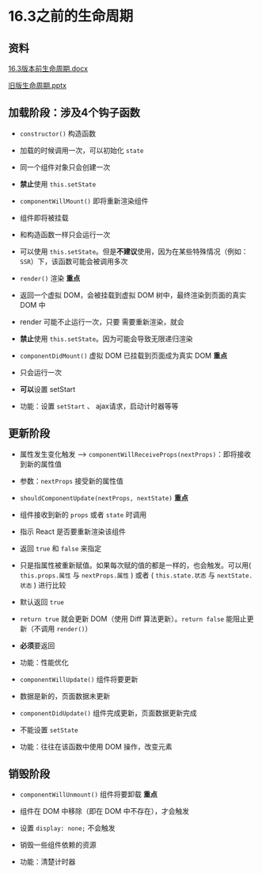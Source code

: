 # 16.3之前的生命周期

## 资料

[16.3版本前生命周期.docx](file/16.3版本前生命周期_oFzWe2kevv.docx)

[旧版生命周期.pptx](file/旧版生命周期_ULoMVLi77l.pptx)

## 加载阶段：涉及4个钩子函数

- `constructor()` 构造函数

- 加载的时候调用一次，可以初始化 `state`

- 同一个组件对象只会创建一次

- **禁止**使用 `this.setState`

- `componentWillMount()` 即将重新渲染组件

- 组件即将被挂载

- 和构造函数一样只会运行一次

- 可以使用 `this.setState`。但是**不建议**使用，因为在某些特殊情况（例如：`SSR`）下，该函数可能会被调用多次

- `render()` 渲染 **重点**

- 返回一个虚拟 DOM，会被挂载到虚拟 DOM 树中，最终渲染到页面的真实 DOM 中

- render 可能不止运行一次，只要 需要重新渲染，就会

- **禁止**使用 `this.setState`。因为可能会导致无限递归渲染

- `componentDidMount()` 虚拟 DOM 已挂载到页面成为真实 DOM **重点**

- 只会运行一次

- **可以**设置 setStart

- 功能：设置 `setStart` 、 ajax请求，启动计时器等等

## 更新阶段

- 属性发生变化触发 --> `componentWillReceiveProps(nextProps)`：即将接收到新的属性值

- 参数：`nextProps` 接受新的属性值

- `shouldComponentUpdate(nextProps, nextState)` **重点**

- 组件接收到新的 `props` 或者 `state` 时调用

- 指示 React 是否要重新渲染该组件

- 返回 `true` 和 `false` 来指定

- 只是指属性被重新赋值。如果每次赋的值的都是一样的，也会触发。可以用( `this.props.属性` 与 `nextProps.属性` ) 或者 ( `this.state.状态` 与 `nextState.状态` ) 进行比较

- 默认返回 `true`

- `return true` 就会更新 DOM（使用 Diff 算法更新）。`return false` 能阻止更新（不调用 `render()`）

- **必须**要返回

- 功能：性能优化

- `componentWillUpdate()` 组件将要更新

- 数据是新的，页面数据未更新

- `componentDidUpdate()` 组件完成更新，页面数据更新完成

- 不能设置 `setState`

- 功能：往往在该函数中使用 DOM 操作，改变元素

## 销毁阶段

- `componentWillUnmount()` 组件将要卸载 **重点**

- 组件在 DOM 中移除（即在 DOM 中不存在），才会触发

- 设置 `display: none;` 不会触发

- 销毁一些组件依赖的资源

- 功能：清楚计时器
